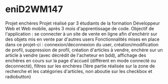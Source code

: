 # eniD2WM147
Projet enchères
Projet réalisé par 3 étudiants de la formation Développeur Web et Web mobile, après 3 mois d'apprentissage de code.
Objectif de l'application : se connecter à un site de vente en ligne afin d'enchérir sur des objets mis en vente par d'autres users
Fonctionnalités mises en place dans ce projet-ci :
  connexion/deconnexion du user,
  création/modification de profil,
  suppression de profil,
  création d'articles à vendre,
  enchère sur un article à vendre (avec décrédit de l'acheteur en bdd),
  affichage des enchères en cours sur la page d'accueil (différent en mode connecté ou deconnecté),
  filtres sur les enchères (1ère partie réalisée sur la zone de recherche et les catégories d'articles, non aboutie sur les checkbox et radiobutton)

